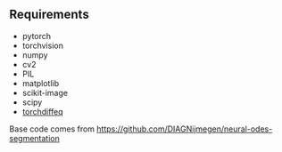 ## Requirements

- pytorch
- torchvision
- numpy
- cv2
- PIL
- matplotlib
- scikit-image
- scipy
- [torchdiffeq](https://github.com/rtqichen/torchdiffeq)

Base code comes from https://github.com/DIAGNijmegen/neural-odes-segmentation

